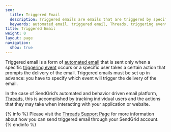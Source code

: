 ```yaml
---
seo:
  title: Triggered Email
  description: Triggered emails are emails that are triggered by specific events or actions.
  keywords: automated email, triggered email, Threads, triggering event, event
title: Triggered Email
weight: 0
layout: page
navigation:
  show: true
---
```


Triggered email is a form of [automated email]({{root_url}}/Glossary/automated_email.html) that is sent only when a specific [triggering event]({{root_url}}/Glossary/triggering_event.html) occurs or a specific user takes a certain action that prompts the delivery of the email. Triggered emails must be set up in advance: you have to specify which event will trigger the delivery of the email.

In the case of SendGrid’s automated and behavior driven email platform, [Threads](http://threads.io/), this is accomplished by tracking individual users and the actions that they may take when interacting with your application or website.

{% info %}
Please visit the [Threads Support Page](https://support.threads.io/hc/en-us) for more information about how you can send triggered email through your SendGrid account.
{% endinfo %}
